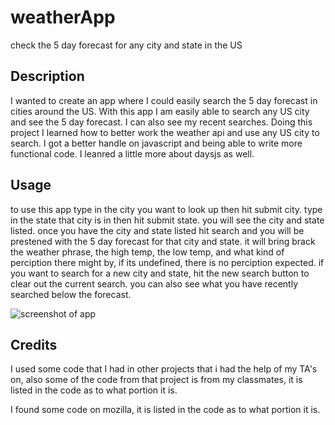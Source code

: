 # weatherApp
check the 5 day forecast for any city and state in the US


## Description


I wanted to create an app where I could easily search the 5 day forecast in cities around the US. With this app I am easily able to search any US city and see the 5 day forecast. I can also see my recent searches. Doing this project I learned how to better work the weather api and use any US city to search. I got a better handle on javascript and being able to write more functional code. I leanred a little more about daysjs as well.







## Usage

to use this app type in the city you want to look up then hit submit city.
type in the state that city is in then hit submit state.
you will see the city and state listed.
once you have the city and state listed hit search and you will be prestened with the 5 day forecast for that city and state.
it will bring brack the weather phrase, the high temp, the low temp, and what kind of perciption there might by, if its undefined, there is no perciption expected.
if you want to search for a new city and state, hit the new search button to clear out the current search.
you can also see what you have recently searched below the forecast.


![screenshot of app](https://github.com/astrunk87/weatherApp/assets/134554632/f664b77d-58b2-48cb-8d99-c92b216d2995)

    

## Credits

I used some code that I had in other projects that i had the help of my TA's on, also some of the code from that project is from my classmates, it is listed in the code as to what portion it is. 

I found some code on mozilla, it is listed in the code as to what portion it is.



